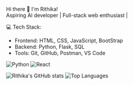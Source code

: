 
Hi there 👋 I'm Rithika!  
Aspiring AI developer | Full-stack web enthusiast |

💻 Tech Stack:
- Frontend: HTML, CSS, JavaScript, BootStrap
- Backend: Python, Flask, SQL
- Tools: Git, GitHub, Postman, VS Code

![Python](https://img.shields.io/badge/Python-3776AB?style=flat&logo=python&logoColor=white)
![React](https://img.shields.io/badge/React-20232A?style=flat&logo=react)

![Rithika's GitHub stats](https://github-readme-stats.vercel.app/api?username=Rithi-04&show_icons=true&theme=radical)
![Top Languages](https://github-readme-stats.vercel.app/api/top-langs/?username=Rithi-04&layout=compact)


